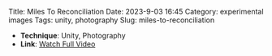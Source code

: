 Title: Miles To Reconciliation
Date: 2023-9-03 16:45
Category: experimental images
Tags: unity, photography
Slug: miles-to-reconciliation


- **Technique**: Unity, Photography  
- **Link**: [Watch Full Video](https://youtu.be/f14DEIWy1AI?si=ph2TBa5lIPLR4iZ0)
